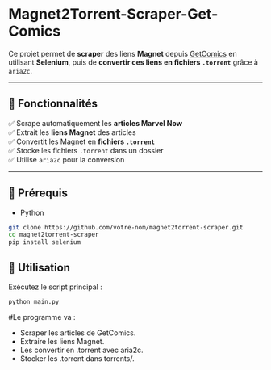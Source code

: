 # Magnet2Torrent-Scraper-Get-Comics

Ce projet permet de **scraper** des liens **Magnet** depuis [GetComics](https://getcomics.org/) en utilisant **Selenium**, puis de **convertir ces liens en fichiers `.torrent`** grâce à `aria2c`.

---

## 🚀 Fonctionnalités
✅ Scrape automatiquement les **articles Marvel Now**  
✅ Extrait les **liens Magnet** des articles  
✅ Convertit les Magnet en **fichiers `.torrent`**  
✅ Stocke les fichiers `.torrent` dans un dossier  
✅ Utilise `aria2c` pour la conversion  

---

## 📌 Prérequis
- Python  
```bash
git clone https://github.com/votre-nom/magnet2torrent-scraper.git
cd magnet2torrent-scraper
pip install selenium
```

## 🚀 Utilisation
Exécutez le script principal :

```bash
python main.py
```

#Le programme va :
- Scraper les articles de GetComics.
- Extraire les liens Magnet.
- Les convertir en .torrent avec aria2c.
- Stocker les .torrent dans torrents/.

